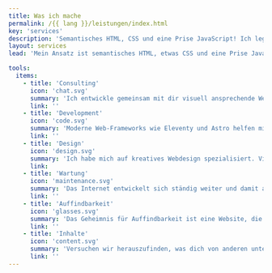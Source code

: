```yaml
---
title: Was ich mache
permalink: /{{ lang }}/leistungen/index.html
key: 'services'
description: 'Semantisches HTML, CSS und eine Prise JavaScript! Ich lege Wert auf Leistung, Barrierefreiheit und langfristige Unterstützung. Und: Webseiten sollen Spaß machen!'
layout: services
lead: 'Mein Ansatz ist semantisches HTML, etwas CSS und eine Prise JavaScript. Ich lege Wert auf Leistung, Barrierefreiheit, intuitive Bedienung und langfristige Unterstützung. Und: Webseiten sollen Spaß machen!'

tools:
  items:
    - title: 'Consulting'
      icon: 'chat.svg'
      summary: 'Ich entwickle gemeinsam mit dir visuell ansprechende Websites, die auf dich persönlich zugeschnitten sind und deinen Besuchern einen stimmigen Eindruck von dir und deinem Angebot vermitteln.'
      link: ''
    - title: 'Development'
      icon: 'code.svg'
      summary: 'Moderne Web-Frameworks wie Eleventy und Astro helfen mir, Websites auf der Grundlage von semantischem HTML, CSS und JavaScript zu erstellen.'
      link: ''
    - title: 'Design'
      icon: 'design.svg'
      summary: 'Ich habe mich auf kreatives Webdesign spezialisiert. Visuell spannende Websites, die Spaß machen, und einfach zu bedienen sind.'
      link:
    - title: 'Wartung'
      icon: 'maintenance.svg'
      summary: 'Das Internet entwickelt sich ständig weiter und damit auch die Tools, die wir zur Erstellung von Websites verwenden. Ich kümmere mich darum, dass meine Websites langanhaltend optimal funktionieren und sicher sind.'
      link: ''
    - title: 'Auffindbarkeit'
      icon: 'glasses.svg'
      summary: 'Das Geheimnis für Auffindbarkeit ist eine Website, die in jeder Hinsicht gut ist: Technisch perfekt, schnell und sicher, semantisch strukturiert, mit ehrlich guten Inhalten. '
      link: ''
    - title: 'Inhalte'
      icon: 'content.svg'
      summary: 'Versuchen wir herauszufinden, was dich von anderen unterscheidet. Etwas Persönliches, das sich auf die Essenz oder die Philosophie des Projekts oder Produkts bezieht.'
      link: ''
---
```

